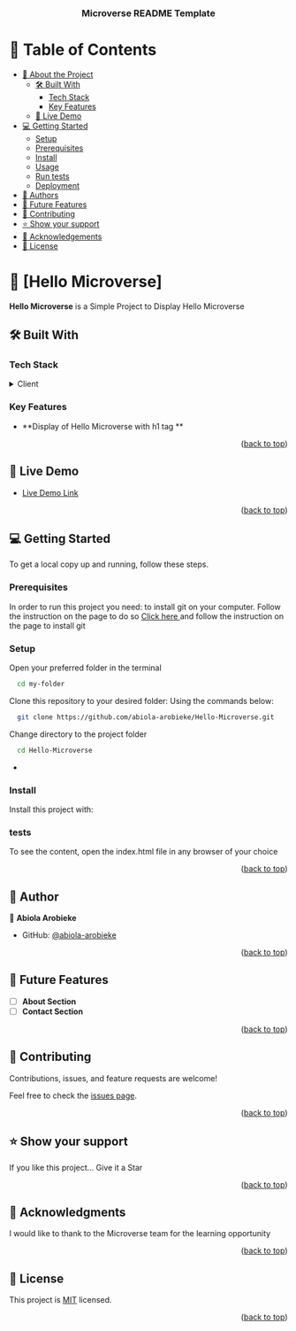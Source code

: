 <a name="readme-top"></a>

<div align="center">
  <h3><b>Microverse README Template</b></h3>
</div>

# 📗 Table of Contents

- [📖 About the Project](#about-project)
  - [🛠 Built With](#built-with)
    - [Tech Stack](#tech-stack)
    - [Key Features](#key-features)
  - [🚀 Live Demo](#live-demo)
- [💻 Getting Started](#getting-started)
  - [Setup](#setup)
  - [Prerequisites](#prerequisites)
  - [Install](#install)
  - [Usage](#usage)
  - [Run tests](#run-tests)
  - [Deployment](#triangular_flag_on_post-deployment)
- [👥 Authors](#authors)
- [🔭 Future Features](#future-features)
- [🤝 Contributing](#contributing)
- [⭐️ Show your support](#support)
- [🙏 Acknowledgements](#acknowledgements)
- [📝 License](#license)


# 📖 [Hello Microverse] <a name="about-project"></a>
**Hello Microverse** is a  Simple Project to Display Hello Microverse


## 🛠 Built With <a name="built-with"></a>

### Tech Stack <a name="tech-stack"></a>
<details>
  <summary>Client</summary>
  <ul>
    <li>HTML</li>
    <li>CSS</li>
  </ul>
</details>

### Key Features <a name="key-features"></a>
- **Display of Hello Microverse with h1 tag **

<p align="right">(<a href="#readme-top">back to top</a>)</p>


## 🚀 Live Demo <a name="live-demo"></a>
- [Live Demo Link](https://abiola-arobieke.github.io/Hello-Microverse/)

<p align="right">(<a href="#readme-top">back to top</a>)</p>


## 💻 Getting Started <a name="getting-started"></a>
To get a local copy up and running, follow these steps.

### Prerequisites
In order to run this project you need:
to install git on your  computer. Follow the instruction on the page to do so
[Click here ](https://git-scm.com/book/en/v2/Getting-Started-Installing-Git) and follow the instruction on the page to install git


### Setup

Open your preferred folder in the terminal

```sh
  cd my-folder
```

Clone this repository to your desired folder:
Using the commands below:

```sh
  git clone https://github.com/abiola-arobieke/Hello-Microverse.git
```

Change directory to the project folder

```sh
  cd Hello-Microverse
```
-

### Install

Install this project with:


### tests

To see the content, open the index.html file in any browser  of your choice

<p align="right">(<a href="#readme-top">back to top</a>)</p>


## 👥 Author <a name="authors"></a>

👤 **Abiola Arobieke**

- GitHub: [@abiola-arobieke](https://github.com/abiola-arobieke)


<p align="right">(<a href="#readme-top">back to top</a>)</p>


## 🔭 Future Features <a name="future-features"></a>

- [ ] **About Section**
- [ ] **Contact Section**

<p align="right">(<a href="#readme-top">back to top</a>)</p>


## 🤝 Contributing <a name="contributing"></a>

Contributions, issues, and feature requests are welcome!

Feel free to check the [issues page](https://github.com/abiola-arobieke/Hello-Microverse/issues).

<p align="right">(<a href="#readme-top">back to top</a>)</p>

## ⭐️ Show your support <a name="support"></a>


If you like this project... Give it a Star 

<p align="right">(<a href="#readme-top">back to top</a>)</p>


## 🙏 Acknowledgments <a name="acknowledgements"></a>


I would like to thank to the Microverse team for the learning opportunity

<p align="right">(<a href="#readme-top">back to top</a>)</p>


## 📝 License <a name="license"></a>

This project is [MIT](./LICENSE.md) licensed.

<p align="right">(<a href="#readme-top">back to top</a>)</p>